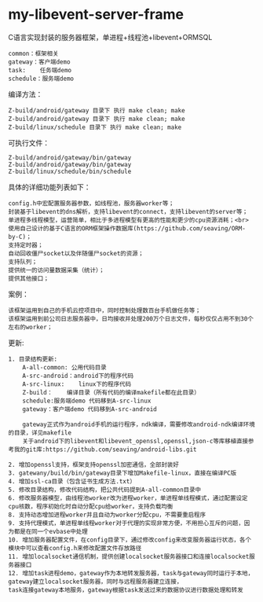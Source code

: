 # my-libevent-server-frame

C语言实现封装的服务器框架，单进程+线程池+libevent+ORMSQL

	common：框架相关
	gateway：客户端demo
	task:	 任务端demo
	schedule：服务端demo

编译方法：

	Z-build/android/gateway 目录下 执行 make clean; make
	Z-build/android/gateway 目录下 执行 make clean; make
	Z-build/linux/schedule 目录下 执行 make clean; make

可执行文件：

	Z-build/android/gateway/bin/gateway
	Z-build/android/gateway/bin/gateway
	Z-build/linux/schedule/bin/schedule

具体的详细功能列表如下：

	config.h中宏配置服务器参数，如线程池，服务器worker等；
	封装基于libevent的dns解析，支持libevent的connect，支持libevent的server等；
	单进程多线程模型，运营简单，相比于多进程模型有更高的性能和更少的cpu资源消耗；<br>
	使用自己设计的基于C语言的ORM框架操作数据库(https://github.com/seaving/ORM-by-C)；
	支持定时器；
	自动回收僵尸socket以及伴随僵尸socket的资源；
	支持队列；
	提供统一的访问量数据采集（统计）；
	提供其他接口；

案例：

	该框架运用到自己的手机云控项目中，同时控制处理数百台手机做任务等；
	该框架运用到前公司日志服务器中，日均接收并处理200万个日志文件，每秒仅仅占用不到30个左右的worker；

更新:

	1. 目录结构更新:
		A-all-common: 公用代码目录
		A-src-android：android下的程序代码
		A-src-linux:	linux下的程序代码
		Z-build：	编译目录（所有代码的编译makefile都在此目录）
		schedule:服务端demo 代码移到A-src-linux
		gateway：客户端demo 代码移到A-src-android

		gateway正式作为android手机的运行程序，ndk编译，需要修改android-ndk编译环境的目录，详见makefile
		关于android下的libevent和libevent_openssl,openssl,json-c等库移植直接参考我的git库:https://github.com/seaving/android-libs.git

	2. 增加openssl支持，框架支持openssl加密通信，全部封装好
	3. gatewany/build/bin/gateway目录下增加Makefile-linux，直接在编译PC版
	4. 增加ssl-ca目录（包含证书生成方法.txt）
	5. 修改目录结构，修改代码结构，把公共代码提到A-all-common目录中
	6. 修改服务器模型，由线程池worker改为进程worker，单进程单线程模式，通过配置设定cpu核数，程序初始化时自动分配cpu给worker，支持负载均衡
	8. 支持动态增加进程worker并且自动为worker分配cpu，不需要重启程序
	9. 支持代理模式，单进程单线程worker对于代理的实现非常方便，不用担心互斥的问题，因为都是在同一个evbase中处理
	10. 增加服务器配置文件，在config目录下，通过修改config来改变服务器运行状态，各个模块中可以查看config.h来修改配置文件存放路径
	11. 增加localsocket通信机制，提供创建localsocket服务器接口和连接localsocket服务器接口
	12. 增加task进程demo，gateway作为本地转发服务器，task与gateway同时运行于本地，gateway建立localsocket服务器，同时与远程服务器建立连接，
	task连接gateway本地服务，gateway根据task发送过来的数据协议进行数据处理和转发
